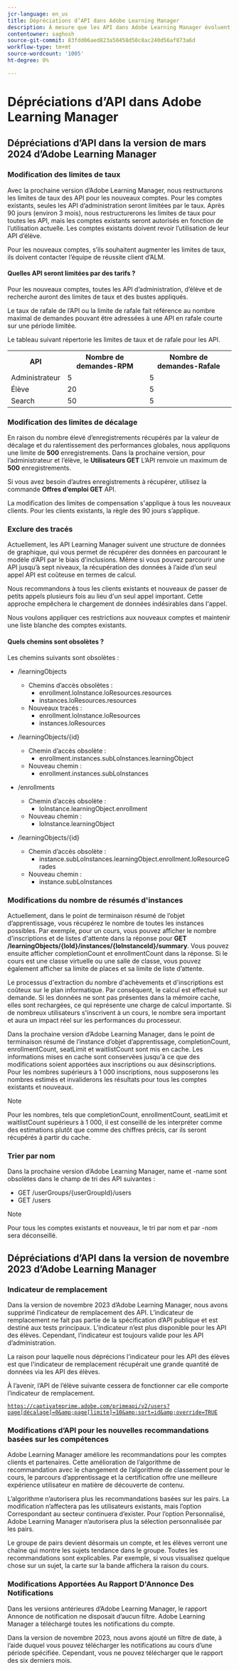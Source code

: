 ```yaml
---
jcr-language: en_us
title: Dépréciations d’API dans Adobe Learning Manager
description: À mesure que les API dans Adobe Learning Manager évoluent, elles sont régulièrement réorganisées ou mises à niveau. Lorsque les API évoluent, l’ancienne API est obsolète et finalement supprimée. Cette page contient les informations que vous devez connaître lors de la migration de versions d’API obsolètes vers des versions d’API plus récentes et plus stables.
contentowner: saghosh
source-git-commit: 83fdd06aed823a50458d50c8ac240d56af873a6d
workflow-type: tm+mt
source-wordcount: '1005'
ht-degree: 0%

---
```



# Dépréciations d’API dans Adobe Learning Manager

## Dépréciations d’API dans la version de mars 2024 d’Adobe Learning Manager

### Modification des limites de taux

Avec la prochaine version d’Adobe Learning Manager, nous restructurons les limites de taux des API pour les nouveaux comptes. Pour les comptes existants, seules les API d’administration seront limitées par le taux. Après 90 jours (environ 3 mois), nous restructurerons les limites de taux pour toutes les API, mais les comptes existants seront autorisés en fonction de l’utilisation actuelle. Les comptes existants doivent revoir l’utilisation de leur API d’élève.

Pour les nouveaux comptes, s’ils souhaitent augmenter les limites de taux, ils doivent contacter l’équipe de réussite client d’ALM.

#### Quelles API seront limitées par des tarifs ?

Pour les nouveaux comptes, toutes les API d’administration, d’élève et de recherche auront des limites de taux et des bustes appliqués.

Le taux de rafale de l’API ou la limite de rafale fait référence au nombre maximal de demandes pouvant être adressées à une API en rafale courte sur une période limitée.

Le tableau suivant répertorie les limites de taux et de rafale pour les API.

<table>
    <tr>
        <th>API</th>
        <th>Nombre de demandes-RPM</th>
        <th>Nombre de demandes-Rafale</th>
    </tr>
    <tr>
        <td>Administrateur</td>
        <td>5</td>
        <td>5</td>
    </tr>
    <tr>
        <td>Élève</td>
        <td>20</td>
        <td>5</td>
    </tr>
    <tr>
        <td>Search</td>
        <td>50</td>
        <td>5</td>
    </tr>
</table>

### Modification des limites de décalage

En raison du nombre élevé d’enregistrements récupérés par la valeur de décalage et du ralentissement des performances globales, nous appliquons une limite de **500** enregistrements. Dans la prochaine version, pour l’administrateur et l’élève, le **Utilisateurs GET** L’API renvoie un maximum de **500** enregistrements.

Si vous avez besoin d’autres enregistrements à récupérer, utilisez la commande **Offres d’emploi GET** API.

La modification des limites de compensation s&#39;applique à tous les nouveaux clients. Pour les clients existants, la règle des 90 jours s’applique.

### Exclure des tracés

Actuellement, les API Learning Manager suivent une structure de données de graphique, qui vous permet de récupérer des données en parcourant le modèle d’API par le biais d’inclusions. Même si vous pouvez parcourir une API jusqu’à sept niveaux, la récupération des données à l’aide d’un seul appel API est coûteuse en termes de calcul.

Nous recommandons à tous les clients existants et nouveaux de passer de petits appels plusieurs fois au lieu d&#39;un seul appel important. Cette approche empêchera le chargement de données indésirables dans l&#39;appel.

Nous voulons appliquer ces restrictions aux nouveaux comptes et maintenir une liste blanche des comptes existants.

#### Quels chemins sont obsolètes ?

Les chemins suivants sont obsolètes :

* /learningObjects
   * Chemins d’accès obsolètes :
      * enrollment.loInstance.loResources.resources
      * instances.loResources.resources
   * Nouveaux tracés :
      * enrollment.loInstance.loResources
      * instances.loResources

* /learningObjects/{id}
   * Chemin d’accès obsolète :
      * enrollment.instances.subLoInstances.learningObject
   * Nouveau chemin :
      * enrollment.instances.subLoInstances

* /enrollments
   * Chemin d’accès obsolète :
      * loInstance.learningObject.enrollment
   * Nouveau chemin :
      * loInstance.learningObject

* /learningObjects/{id}
   * Chemin d’accès obsolète :
      * instance.subLoInstances.learningObject.enrollment.loResourceGrades
   * Nouveau chemin :
      * instance.subLoInstances

### Modifications du nombre de résumés d&#39;instances

Actuellement, dans le point de terminaison résumé de l’objet d’apprentissage, vous récupérez le nombre de toutes les instances possibles. Par exemple, pour un cours, vous pouvez afficher le nombre d&#39;inscriptions et de listes d&#39;attente dans la réponse pour **GET /learningObjects/{loId}/instances/{loInstanceId}/summary**. Vous pouvez ensuite afficher completionCount et enrollmentCount dans la réponse. Si le cours est une classe virtuelle ou une salle de classe, vous pouvez également afficher sa limite de places et sa limite de liste d’attente.

Le processus d&#39;extraction du nombre d&#39;achèvements et d&#39;inscriptions est coûteux sur le plan informatique. Par conséquent, le calcul est effectué sur demande. Si les données ne sont pas présentes dans la mémoire cache, elles sont rechargées, ce qui représente une charge de calcul importante. Si de nombreux utilisateurs s&#39;inscrivent à un cours, le nombre sera important et aura un impact réel sur les performances du processeur.

Dans la prochaine version d’Adobe Learning Manager, dans le point de terminaison résumé de l’instance d’objet d’apprentissage, completionCount, enrollmentCount, seatLimit et waitlistCount sont mis en cache. Les informations mises en cache sont conservées jusqu&#39;à ce que des modifications soient apportées aux inscriptions ou aux désinscriptions. Pour les nombres supérieurs à 1 000 inscriptions, nous supposerons les nombres estimés et invaliderons les résultats pour tous les comptes existants et nouveaux.

>[!NOTE]
>
>Pour les nombres, tels que completionCount, enrollmentCount, seatLimit et waitlistCount supérieurs à 1 000, il est conseillé de les interpréter comme des estimations plutôt que comme des chiffres précis, car ils seront récupérés à partir du cache.

### Trier par nom

Dans la prochaine version d’Adobe Learning Manager, name et -name sont obsolètes dans le champ de tri des API suivantes :

* GET /userGroups/{userGroupId}/users
* GET /users

>[!NOTE]
>
>Pour tous les comptes existants et nouveaux, le tri par nom et par -nom sera déconseillé.


## Dépréciations d’API dans la version de novembre 2023 d’Adobe Learning Manager

### Indicateur de remplacement

Dans la version de novembre 2023 d’Adobe Learning Manager, nous avons supprimé l’indicateur de remplacement des API. L’indicateur de remplacement ne fait pas partie de la spécification d’API publique et est destiné aux tests principaux. L’indicateur n’est plus disponible pour les API des élèves. Cependant, l’indicateur est toujours valide pour les API d’administration.

La raison pour laquelle nous déprécions l&#39;indicateur pour les API des élèves est que l&#39;indicateur de remplacement récupérait une grande quantité de données via les API des élèves.

À l’avenir, l’API de l’élève suivante cessera de fonctionner car elle comporte l’indicateur de remplacement.

<code>https://captivateprime.adobe.com/primeapi/v2/users?page[décalage]=0&amp;page[limite]=10&amp;sort=id&amp;override=TRUE</code>

### Modifications d’API pour les nouvelles recommandations basées sur les compétences

Adobe Learning Manager améliore les recommandations pour les comptes clients et partenaires. Cette amélioration de l’algorithme de recommandation avec le changement de l’algorithme de classement pour le cours, le parcours d’apprentissage et la certification offre une meilleure expérience utilisateur en matière de découverte de contenu.

L’algorithme n’autorisera plus les recommandations basées sur les pairs. La modification n’affectera pas les utilisateurs existants, mais l’option Correspondant au secteur continuera d’exister. Pour l’option Personnalisé, Adobe Learning Manager n’autorisera plus la sélection personnalisée par les pairs.

Le groupe de pairs devient désormais un compte, et les élèves verront une chaîne qui montre les sujets tendance dans le groupe. Toutes les recommandations sont explicables. Par exemple, si vous visualisez quelque chose sur un sujet, la carte sur la bande affichera la raison du cours.

### Modifications Apportées Au Rapport D&#39;Annonce Des Notifications

Dans les versions antérieures d’Adobe Learning Manager, le rapport Annonce de notification ne disposait d’aucun filtre. Adobe Learning Manager a téléchargé toutes les notifications du compte.

Dans la version de novembre 2023, nous avons ajouté un filtre de date, à l’aide duquel vous pouvez télécharger les notifications au cours d’une période spécifiée.  Cependant, vous ne pouvez télécharger que le rapport des six derniers mois.